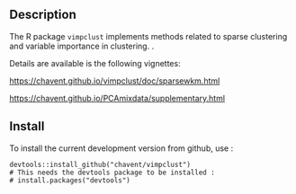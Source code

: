 ## Description

The R package `vimpclust` implements methods related to sparse clustering and variable importance in clustering. . 

Details are available is the following vignettes:

https://chavent.github.io/vimpclust/doc/sparsewkm.html

https://chavent.github.io/PCAmixdata/supplementary.html

## Install

To install the current development version from github, use :

```{r eval=FALSE}
devtools::install_github("chavent/vimpclust")
# This needs the devtools package to be installed :
# install.packages("devtools")
```

